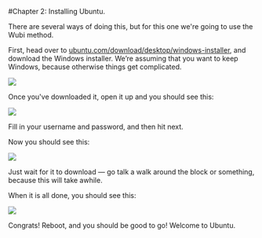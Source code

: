 #Chapter 2: Installing Ubuntu.

There are several ways of doing this, but for this one we're going to use the
Wubi method.

First, head over to [ubuntu.com/download/desktop/windows-installer][wubi],
and download the Windows installer. We’re assuming that you want to keep
Windows, because otherwise things get complicated.

![](images/Selection_005.png)

Once you've downloaded it, open it up and you should see this:

![](images/wubi.png)

Fill in your username and password, and then hit next.

Now you should see this:

![](images/capture-wubi-2.png)

Just wait for it to download — go talk a walk around the block
or something, because this will take awhile.

When it is all done, you should see this:

![](images/all-done-wubi.PNG)

Congrats! Reboot, and you should be good to go! Welcome to Ubuntu.

[wubi]: http://www.ubuntu.com/download/desktop/windows-installer
